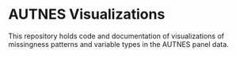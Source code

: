 # AUTNES Visualizations
This repository holds code and documentation of visualizations of missingness patterns and variable types in the AUTNES panel data.
